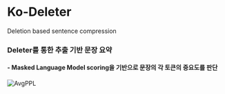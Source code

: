 # Ko-Deleter
Deletion based sentence compression

### Deleter를 통한 추출 기반 문장 요약
####    - Masked Language Model scoring을 기반으로 문장의 각 토큰의 중요도를 판단

![AvgPPL](https://user-images.githubusercontent.com/56908137/98509207-207d5e00-22a4-11eb-8dd0-d5a78140c807.PNG)
